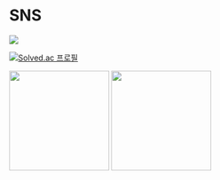# SNS
<a href="https://leeelijah.oopy.io/" target="_blank"><img src="https://img.shields.io/badge/Notion-#000000?style=flat-square&logo=Notion&logoColor=black"/></a>

[![Solved.ac 프로필](http://mazassumnida.wtf/api/v2/generate_badge?boj=유저네임)](https://solved.ac/유저네임)
<p>
  <img height="180em" src="https://github-readme-stats.vercel.app/api?username=LeeYongSung&show_icons=true&include_all_commits=true&bg_color=30,e96443,904e95&title_color=fff&text_color=fff">
  <img height="180em" src="https://github-readme-stats.vercel.app/api/top-langs/?username=LeeYongSung&layout=compact&bg_color=30,e96443,904e95&title_color=fff&text_color=fff">
</p>

